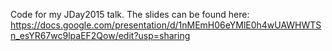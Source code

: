 Code for my JDay2015 talk.
The slides can be found here: https://docs.google.com/presentation/d/1nMEmH06eYMlE0h4wUAWHWTSn_esYR67wc9lpaEF2Qow/edit?usp=sharing
